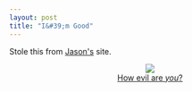 ```yaml
---
layout: post
title: "I&#39;m Good"
---
```


<p>Stole this from 
	<a href="http://www.jasonbock.net/JB/Default.aspx?blog=entry.20030226T170352" target="_blank">Jason's</a> site.</p> 
	<p align=center><a href="http://home.att.net/~slugbutter/evil/">
		<img src="http://home.att.net/~slugbutter/evil/good.jpg" border="0"></a><br/>
		<a href="http://home.att.net/~slugbutter/evil/">How evil are <em>you</em>?</a></p> 
